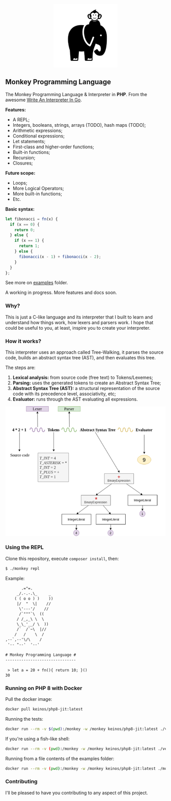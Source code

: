 <p align="center">
    <img src="resources/monkey-php.png?raw=true" alt="Monkey Programming Language">
</p>

## Monkey Programming Language

The Monkey Programming Language & Interpreter in **PHP**. From the awesome [Write An Interpreter In Go](https://interpreterbook.com/).

**Features:**

- A REPL;
- Integers, booleans, strings, arrays (TODO), hash maps (TODO);
- Arithmetic expressions;
- Conditional expressions;
- Let statements;
- First-class and higher-order functions;
- Built-in functions;
- Recursion;
- Closures;

**Future scope:**

- Loops;
- More Logical Operators;
- More built-in functions;
- Etc.

**Basic syntax:**

```javascript
let fibonacci = fn(x) {
  if (x == 0) {
    return 0;
  } else {
    if (x == 1) {
      return 1;
    } else {
      fibonacci(x - 1) + fibonacci(x - 2);
    }
  }
};
```

See more on [examples](examples) folder.

A working in progress. More features and docs soon.

### Why?

This is just a C-like language and its interpreter that I built to learn and understand how things work, how lexers and parsers work. I hope that could be useful to you, at least, inspire you to create your interpreter.

### How it works?

This interpreter uses an approach called Tree-Walking, it parses the source code, builds an abstract syntax tree (AST), and then evaluates this tree.

The steps are:

1. **Lexical analysis:** from source code (free text) to Tokens/Lexemes;
2. **Parsing:** uses the generated tokens to create an Abstract Syntax Tree;
3. **Abstract Syntax Tree (AST):** a structural representation of the source code with its precedence level, associativity, etc;
4. **Evaluator:** runs through the AST evaluating all expressions.

<p align="center">
    <img src="resources/how-it-works.png?raw=true" alt="How it works">
</p>

### Using the REPL

Clone this repository, execute `composer install`, then:

```bash
$ ./monkey repl
```

Example:

```text
       .="=.
     _/.-.-.\_     _
    ( ( o o ) )    ))
     |/  "  \|    //
      \'---'/    //
      /`"""`\  ((
     / /_,_\ \  \
     \_\_'__/ \  ))
     /`  /`~\  |//
    /   /    \  /
,--`,--'\/\    /
 '-- "--'  '--'

# Monkey Programming Language #
-------------------------------

 > let a = 20 + fn(){ return 10; }()
30
```

### Running on PHP 8 with Docker

Pull the docker image:

```bash
docker pull keinos/php8-jit:latest
```

Running the tests:

```bash
docker run --rm -v $(pwd):/monkey -w /monkey keinos/php8-jit:latest ./vendor/bin/pest
```

If you're using a fish-like shell:

```bash
docker run --rm -v (pwd):/monkey -w /monkey keinos/php8-jit:latest ./vendor/bin/pest
```

Running from a file contents of the examples folder:

```bash
docker run --rm -v (pwd):/monkey -w /monkey keinos/php8-jit:latest ./monkey run examples/fibo.mk
```

### Contributing

I'll be pleased to have you contributing to any aspect of this project.
